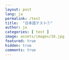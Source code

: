 ```yaml
---
layout: post
lang: ja
permalink: /test
title:  "日本語テスト➀"
author: jo
categories: [ test ]
image: assets/images/16.jpg
featured: true
hidden: true
comments: true
---
```


